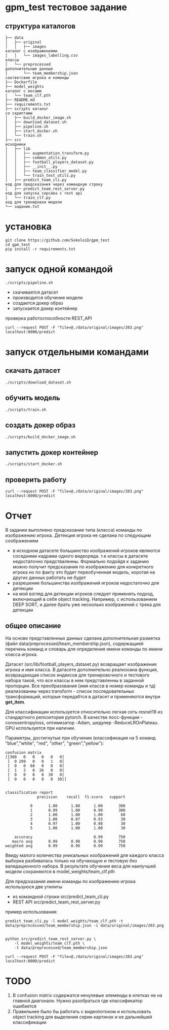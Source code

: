 # gpm_test  тестовое задание
## структура каталогов

```
├── data
│   ├── original
│   │   ├── images                                                      каталог с изображениями
│   │   └── images_labelling.csv                                        классы
│   └── preprocessed                                                    дополнительные данные
│       └── team_membership.json                                        соответсвие игрока и команды
├── Dockerfile     
├── model_weights                                                       каталог с весами
│   └── team_clf.pth
├── README.md
├── requirements.txt
├── scripts каталог                                                     со скриптами 
│   ├── build_docker_image.sh  
│   ├── download_dataset.sh
│   ├── pipeline.sh     
│   ├── start_docker.sh
│   └── train.sh
├── src                                                                 исходники 
│   ├── lib
│   │   ├── augmentation_transform.py
│   │   ├── common_utils.py
│   │   ├── football_players_dataset.py
│   │   ├── __init__.py
│   │   ├── team_classifier_model.py
│   │   └── train_test_utils.py
│   ├── predict_team_cli.py                                             код для предсказания через командную строку
│   ├── predict_team_rest_server.py                                     код для запуска серсива с rest api
│   └── train_clf.py                                                    код для тренировки модели
└── задание.txt
```

# установка 
```
git clone https://github.com/SokoloiD/gpm_test
cd gpm_test
pip install -r requirements.txt
```


# запуск одной командой
```commandline
./scripts/pipeline.sh 
```
- скачивается датасет
- производится обучение модели
- создается докер образ
- запускается докер контейнер

проверка работоспособности REST_API
```commandline
curl --request POST -F "file=@./data/original/images/203.png"   localhost:8000/predict

```

# запуск отдельными командами
##  скачать датасет
```commandline
./scripts/download_dataset.sh

```
##  обучить модель
```commandline
./scripts/train.sh

```
## создать докер образ
```commandline
./scripts/build_docker_image.sh

```
## запустить  докер контейнер
```commandline
./scripts/start_docker.sh
```
## проверить работу
```commandline
curl --request POST -F "file=@./data/original/images/203.png"   localhost:8000/predict
```





# Отчет

В задании выполнено предсказание типа (класса) команды по изображению игрока. Детекция игрока не  сделана по следующим соображениям
- в исходном датасете большинство изображений игроков являются соседними кадрами одного видеоряда. т.е классы в датасете недостаточно предстваленны. Формально подойдя  к заданию можно получит предсказания по изображению для конкретного игрока
но по факту это будет переобученная модель, коротая на других данных работать не будет
- разрешение большинства изображений игроков недостаточно для детекции
- на мой взгляд для детекции игроков следует применять  подход, включающий в себя object tracking.
Например, с использованием DEEP SORT, и далее брать уже несколько изображений с трека для детекции

## общее описание

На основе представленных данных сделана дополнительная разметка (файл data/preprocessed/team_membership.json), содержащией перечень
команд и словарь для определения имени команды по имени класса игрока.

Датасет (src/lib/football_players_dataset.py) возвращает изображение игрока и имя класса. 
В датасете дополнительно реализоана функция, возвращающая список индексов для тренировочного и тестового 
набора такой, что все классы в нем представленны в заданной пропорции. Все преобразования (имя классв в номер команды и тд)
реализованиы через transform - список последовательных трансформаций, которые передабтся в датасет и применяются внутри 
__get_item__.

Для классификации используется относительно легкая сеть resnet18 из стандартного репозитория pytorch. 
В качестве лосс-функции - corossentropyloss, оптимизатор -Adam, шедулер -ReduceLROnPlateau. GPU используется при наличии. 


Параметры, достигнутые при обучении (классификация на 5 команд "blue","white", "red", "other", "green","yellow"):
```commandline
confusion matrix
[[300   0   0   0   0   0]
 [  0 299   0   0   1   0]
 [  0   0  60   0   0   0]
 [  1   3   0  26   0   0]
 [  0   0   0   0  30   0]
 [  0   0   0   0   0  30]]


classification report
              precision    recall  f1-score   support

           0       1.00      1.00      1.00       300
           1       0.99      1.00      0.99       300
           2       1.00      1.00      1.00        60
           3       1.00      0.87      0.93        30
           4       0.97      1.00      0.98        30
           5       1.00      1.00      1.00        30

    accuracy                           0.99       750
   macro avg       0.99      0.98      0.98       750
weighted avg       0.99      0.99      0.99       750

```

Ввиду малого количества уникальных изображений для каждого класса  выборка разбивалась только на обучающую и тестовую 
без валидационного набора. 
В результате обучения веса для наилучшей модели сохраняются в model_weights/team_clf.pth


Для предсказания имени команды по изображению игрока используюся две утилиты
- из командной строки src/predict_team_cli.py
- REST API  src/predict_team_rest_server.py

пример использования:

```commandline
predict_team_cli.py -l model_weights/team_clf.pth -t data/preprocessed/team_membership.json -i data/original/images/203.png
```

```commandline

python src/predict_team_rest_server.py \
    -l model_weights/team_clf.pth \
    -t data/preprocessed/team_membership.json
    
curl --request POST -F "file=@./data/original/images/203.png" localhost:8000/predict

```
# TODO

1. В confusion matrix содержатся ненулевые элеменды в клетках не на главной диагонали. Нужно разобраться где классификатор ошибается
2. Правильнее было бы работать с видеопотоком и использовать object tracking для выделения серии картинок и ее дальнейшей классификации 



